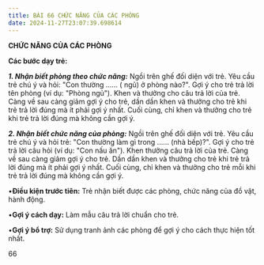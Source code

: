 ```yaml
---
title: BÀI 66 CHỨC NĂNG CỦA CÁC PHÒNG
date: 2024-11-27T23:07:39.698614
---
```


**CHỨC NĂNG CỦA CÁC PHÒNG**

**Các bước dạy trẻ:**

***1. Nhận biết phòng theo chức năng:*** Ngồi trên ghế đối diện với
trẻ. Yêu cầu trẻ chú ý và hỏi: "Con thường ...... ( ngủ) ở phòng
nào?". Gợi ý cho trẻ trả lời tên phòng (ví dụ: "Phòng ngủ"). Khen và
thưởng cho câu trả lời của trẻ. Càng về sau càng giảm gợi ý cho trẻ,
dần dần khen và thưởng cho trẻ khi trẻ trả lời đúng mà ít phải gợi ý
nhất. Cuối cùng, chỉ khen và thưởng cho trẻ khi trẻ trả lời đúng mà
không cần gợi ý.

***2. Nhận biết chức năng của phòng:*** Ngồi trên ghế đối diện với
trẻ. Yêu cầu trẻ chú ý và hỏi trẻ: "Con thường làm gì trong ......
(nhà bếp)?". Gợi ý cho trẻ trả lời câu hỏi (ví dụ: "Con nấu ăn"). Khen
thưởng câu trả lời của trẻ. Càng về sau càng giảm gợi ý cho trẻ. Dần
dần khen và thưởng cho trẻ khi trẻ trả lời đúng mà ít phải gợi ý nhất.
Cuối cùng, chỉ khen và thưởng cho trẻ mỗi khi trẻ trả lời đúng mà
không cần gợi ý.

•**Điều kiện trước tiên:** Trẻ nhận biết được các phòng, chức năng của
đồ vật, hành động.

•**Gợi ý cách dạy:** Làm mẫu câu trả lời chuẩn cho trẻ.

•**Gợi ý bổ trợ:** Sử dụng tranh ảnh các phòng để gợi ý cho cách thực
hiện tốt nhất.

66

